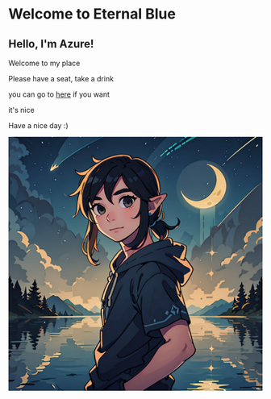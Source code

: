 # Welcome to Eternal Blue

## Hello, I'm Azure!
Welcome to my place

Please have a seat, take a drink

you can go to [here](things.md) if you want

it's nice

Have a nice day :)

![image](./images/profile.png)